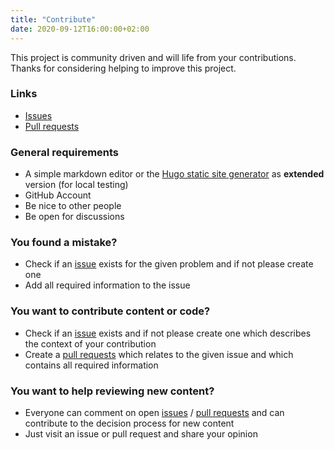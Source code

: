 ```yaml
---
title: "Contribute"
date: 2020-09-12T16:00:00+02:00
---
```


This project is community driven and will life from your contributions. Thanks for considering helping to improve this project.

### Links 
- [Issues](https://github.com/Boehrsi/implementation-details-flutter/issues)
- [Pull requests](https://github.com/Boehrsi/implementation-details-flutter/pulls)

### General requirements

- A simple markdown editor or the [Hugo static site generator](https://gohugo.io/) as **extended** version (for local testing) 
- GitHub Account
- Be nice to other people
- Be open for discussions

### You found a mistake?

- Check if an [issue](https://github.com/Boehrsi/implementation-details-flutter/issues) exists for the given problem and if not please create one
- Add all required information to the issue

### You want to contribute content or code?

- Check if an [issue](https://github.com/Boehrsi/implementation-details-flutter/issues) exists and if not please create one which describes the context of your contribution
- Create a [pull requests](https://github.com/Boehrsi/implementation-details-flutter/pulls) which relates to the given issue and which contains all required information

### You want to help reviewing new content?

- Everyone can comment on open [issues](https://github.com/Boehrsi/implementation-details-flutter/issues) / [pull requests](https://github.com/Boehrsi/implementation-details-flutter/pulls) and can contribute to the decision process for new content
- Just visit an issue or pull request and share your opinion

